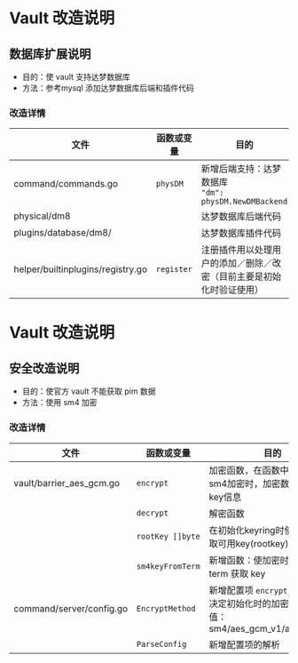 # Vault 改造说明

## 数据库扩展说明

- 目的：使 vault 支持达梦数据库
- 方法：参考mysql 添加达梦数据库后端和插件代码

### 改造详情

| 文件                              | 函数或变量 | 目的                                                         |
| --------------------------------- | ---------- | ------------------------------------------------------------ |
| command/commands.go               | `physDM`   | 新增后端支持：达梦数据库<br /> `"dm": physDM.NewDMBackend`   |
| physical/dm8                      |            | 达梦数据库后端代码                                           |
| plugins/database/dm8/             |            | 达梦数据库插件代码                                           |
| helper/builtinplugins/registry.go | `register` | 注册插件用以处理用户的添加／删除／改密（目前主要是初始化时验证使用） |
# Vault 改造说明

## 安全改造说明

- 目的：使官方 vault 不能获取 pim 数据
- 方法：使用 sm4 加密

### 改造详情

| 文件                     | 函数或变量       | 目的                                                         |
| ------------------------ | ---------------- | ------------------------------------------------------------ |
| vault/barrier_aes_gcm.go | `encrypt`        | 加密函数，在函数中，当使用sm4加密时，加密数据中保存了key信息 |
|                          | `decrypt`        | 解密函数                                                     |
|                          | `rootKey []byte` | 在初始化keyring时使sm4能获取可用key(rootkey)                 |
|                          | `sm4keyFromTerm` | 新增函数：使加密时可以根据 term 获取 key                     |
| command/server/config.go | `EncryptMethod`  | 新增配置项 `encrypt_method`，决定初始化时的加密方法，取值：<br />sm4/aes_gcm_v1/aes_gcm_v2 |
|                          | `ParseConfig`    | 新增配置项的解析                                             |

